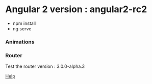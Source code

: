 # Angular 2 version : angular2-rc2

* npm install
* ng serve

### Animations

### Router

Test the router version : 3.0.0-alpha.3

[Help](http://plnkr.co/edit/ER0tf8fpGHZiuVWB7Q07?p=preview)
